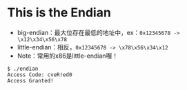# This is the Endian
 * big-endian：最大位存在最低的地址中，ex：`0x12345678 -> \x12\x34\x56\x78`
 * little-endian：相反，`0x12345678 -> \x78\x56\x34\x12`
 * Note：常用的x86是little-endian喔！
```
$ ./endian
Access Code: cveR!ed0
Access Granted!
```
